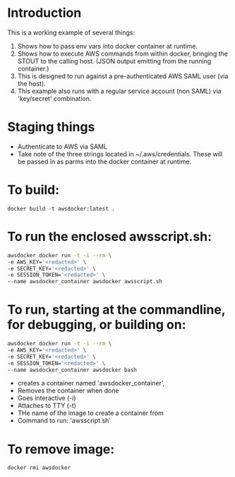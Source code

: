 # Introduction
This is a working example of several things:
1. Shows how to pass env vars into docker container at runtime.
2. Shows how to execute AWS commands from within docker, bringing the STOUT to the calling host.  (JSON output emitting from the running container.)
3. This is designed to run against a pre-authenticated AWS SAML user (via the host).
4. This example also runs with a regular service account (non SAML) via 'key/secret' combination.

# Staging things
* Authenticate to AWS via SAML
* Take note of the three strings located in ~/.aws/credentials. These will be passed in as parms into the docker container at runtime.
  
# To build:
`docker build -t awsdocker:latest .`

# To run the enclosed awsscript.sh: 
```bash
awsdocker docker run -t -i --rm \
-e AWS_KEY='<redacted>' \
-e SECRET_KEY='<redacted>' \
-e SESSION_TOKEN='<redacted>' \
--name awsdocker_container awsdocker awsscript.sh
```

# To run, starting at the commandline, for debugging, or building on:
```bash
awsdocker docker run -t -i --rm \
-e AWS_KEY='<redacted>' \
-e SECRET_KEY='<redacted>' \
-e SESSION_TOKEN='<redacted>' \
--name awsdocker_container awsdocker bash
```

* creates a container named 'awsdocker_container',
* Removes the container when done
* Goes interactive (-i)
* Attaches to TTY (-t)
* THe name of the image to create a container from
* Command to run: 'awsscript.sh'

# To remove image:
`docker rmi awsdocker`